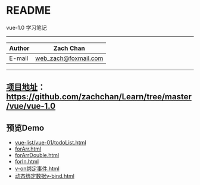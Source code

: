 ﻿README
===========================
vue-1.0 学习笔记 


****
	
|Author|Zach Chan|
|---|---
|E-mail|web_zach@foxmail.com




****

## [项目地址](https://github.com/zachchan/Learn/tree/master/vue/vue-1.0)：https://github.com/zachchan/Learn/tree/master/vue/vue-1.0



## 预览Demo

* [vue-list/vue-01/todoList.html](http://htmlpreview.github.com/?https://github.com/zachchan/Learn/blob/master/vue/vue-1.0/vue-list/vue-01/todoList.html)
* [forArr.html](http://htmlpreview.github.com/?https://github.com/zachchan/Learn/blob/master/vue/vue-1.0/forArr.html)
* [forArrDouble.html](http://htmlpreview.github.com/?https://github.com/zachchan/Learn/blob/master/vue/vue-1.0/forArrDouble.html)
* [forIn.html](http://htmlpreview.github.com/?https://github.com/zachchan/Learn/blob/master/vue/vue-1.0/forIn.html)
* [v-on绑定事件.html](http://htmlpreview.github.com/?https://github.com/zachchan/Learn/blob/master/vue/vue-1.0/v-on%E7%BB%91%E5%AE%9A%E4%BA%8B%E4%BB%B6.html)
* [动态绑定数据v-bind.html](http://htmlpreview.github.com/?https://github.com/zachchan/Learn/blob/master/vue/vue-1.0/%E5%8A%A8%E6%80%81%E7%BB%91%E5%AE%9A%E6%95%B0%E6%8D%AEv-bind.html)


